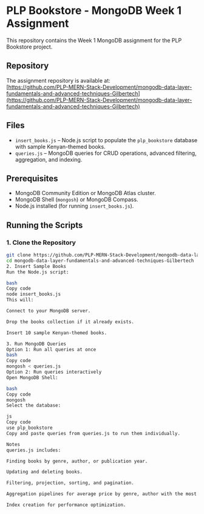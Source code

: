 # PLP Bookstore - MongoDB Week 1 Assignment

This repository contains the Week 1 MongoDB assignment for the PLP Bookstore project.

## Repository

The assignment repository is available at:  
[https://github.com/PLP-MERN-Stack-Development/mongodb-data-layer-fundamentals-and-advanced-techniques-Gilbertech](https://github.com/PLP-MERN-Stack-Development/mongodb-data-layer-fundamentals-and-advanced-techniques-Gilbertech)

## Files

- `insert_books.js` – Node.js script to populate the `plp_bookstore` database with sample Kenyan-themed books.
- `queries.js` – MongoDB queries for CRUD operations, advanced filtering, aggregation, and indexing.


## Prerequisites

- MongoDB Community Edition or MongoDB Atlas cluster.
- MongoDB Shell (`mongosh`) or MongoDB Compass.
- Node.js installed (for running `insert_books.js`).

## Running the Scripts

### 1. Clone the Repository

```bash
git clone https://github.com/PLP-MERN-Stack-Development/mongodb-data-layer-fundamentals-and-advanced-techniques-Gilbertech.git
cd mongodb-data-layer-fundamentals-and-advanced-techniques-Gilbertech
2. Insert Sample Books
Run the Node.js script:

bash
Copy code
node insert_books.js
This will:

Connect to your MongoDB server.

Drop the books collection if it already exists.

Insert 10 sample Kenyan-themed books.

3. Run MongoDB Queries
Option 1: Run all queries at once
bash
Copy code
mongosh < queries.js
Option 2: Run queries interactively
Open MongoDB Shell:

bash
Copy code
mongosh
Select the database:

js
Copy code
use plp_bookstore
Copy and paste queries from queries.js to run them individually.

Notes
queries.js includes:

Finding books by genre, author, or publication year.

Updating and deleting books.

Filtering, projection, sorting, and pagination.

Aggregation pipelines for average price by genre, author with the most books, and books grouped by decade.

Index creation for performance optimization.
